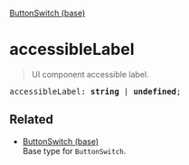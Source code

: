 [ButtonSwitch (base)](ButtonSwitch_base.md)

# accessibleLabel

> UI component accessible label.

<pre class="docgen_signature">accessibleLabel: <b>string</b> | <b>undefined</b>;</pre>

## Related

- [<!--{ref:type}-->ButtonSwitch (base)](ButtonSwitch_base.md) \
    Base type for `ButtonSwitch`.
